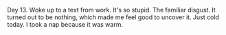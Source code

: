 Day 13. Woke up to a text from work. It's so stupid. The familiar disgust. It turned out to be nothing, which made me feel good to uncover it. Just cold today. I took a nap because it was warm.
